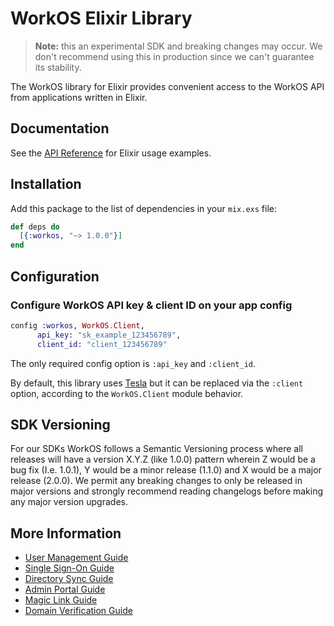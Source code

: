 # WorkOS Elixir Library

> **Note:** this an experimental SDK and breaking changes may occur. We don't recommend using this in production since we can't guarantee its stability.

The WorkOS library for Elixir provides convenient access to the WorkOS API from applications written in Elixir.

## Documentation

See the [API Reference](https://workos.com/docs/reference/client-libraries) for Elixir usage examples.

## Installation

Add this package to the list of dependencies in your `mix.exs` file:

```ex
def deps do
  [{:workos, "~> 1.0.0"}]
end
```

## Configuration

### Configure WorkOS API key & client ID on your app config

```ex
config :workos, WorkOS.Client,
      api_key: "sk_example_123456789",
      client_id: "client_123456789"
```

The only required config option is `:api_key` and `:client_id`. 

By default, this library uses [Tesla](https://github.com/elixir-tesla/tesla) but it can be replaced via the `:client` option, according to the `WorkOS.Client` module behavior. 

###

## SDK Versioning

For our SDKs WorkOS follows a Semantic Versioning process where all releases will have a version X.Y.Z (like 1.0.0) pattern wherein Z would be a bug fix (I.e. 1.0.1), Y would be a minor release (1.1.0) and X would be a major release (2.0.0). We permit any breaking changes to only be released in major versions and strongly recommend reading changelogs before making any major version upgrades.

## More Information

- [User Management Guide](https://workos.com/docs/user-management)
- [Single Sign-On Guide](https://workos.com/docs/sso/guide)
- [Directory Sync Guide](https://workos.com/docs/directory-sync/guide)
- [Admin Portal Guide](https://workos.com/docs/admin-portal/guide)
- [Magic Link Guide](https://workos.com/docs/magic-link/guide)
- [Domain Verification Guide](https://workos.com/docs/domain-verification/guide)
